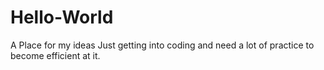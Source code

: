 # Hello-World
A Place for my ideas
Just getting into coding and need a lot of practice to become efficient at it. 
